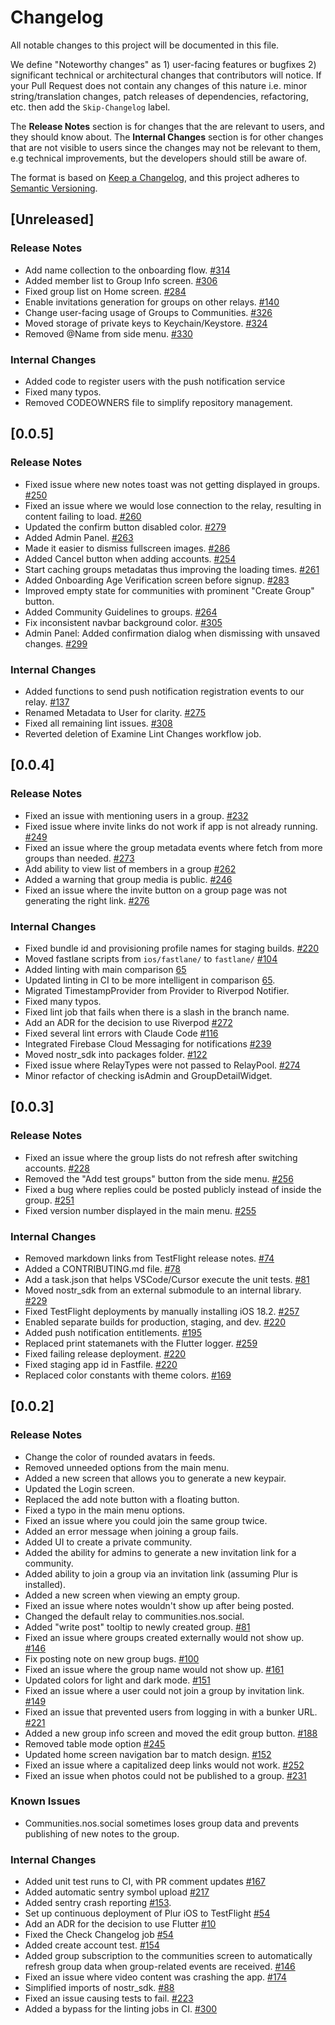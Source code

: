 # Changelog
All notable changes to this project will be documented in this file.

We define "Noteworthy changes" as 1) user-facing features or bugfixes 2) significant technical or architectural changes that contributors will notice. If your Pull Request does not contain any changes of this nature i.e. minor string/translation changes, patch releases of dependencies, refactoring, etc. then add the `Skip-Changelog` label.

The **Release Notes** section is for changes that the are relevant to users, and they should know about. The **Internal Changes** section is for other changes that are not visible to users since the changes may not be relevant to them, e.g technical improvements, but the developers should still be aware of.

The format is based on [Keep a Changelog](https://keepachangelog.com/en/1.0.0/),
and this project adheres to [Semantic Versioning](https://semver.org/spec/v2.0.0.html).

## [Unreleased]

### Release Notes
- Add name collection to the onboarding flow. [#314](https://github.com/verse-pbc/issues/issues/314)
- Added member list to Group Info screen. [#306](https://github.com/verse-pbc/issues/issues/306)
- Fixed group list on Home screen. [#284](https://github.com/verse-pbc/issues/issues/284)
- Enable invitations generation for groups on other relays. [#140](https://github.com/verse-pbc/issues/issues/140)
- Change user-facing usage of Groups to Communities. [#326](https://github.com/verse-pbc/issues/issues/326)
- Moved storage of private keys to Keychain/Keystore. [#324](https://github.com/verse-pbc/issues/issues/324)
- Removed @Name from side menu. [#330](https://github.com/verse-pbc/issues/issues/330)

### Internal Changes
- Added code to register users with the push notification service
- Fixed many typos.
- Removed CODEOWNERS file to simplify repository management.

## [0.0.5]

### Release Notes
- Fixed issue where new notes toast was not getting displayed in groups. [#250](https://github.com/verse-pbc/issues/issues/250)
- Fixed an issue where we would lose connection to the relay, resulting in content failing to load. [#260](https://github.com/verse-pbc/issues/issues/260)
- Updated the confirm button disabled color. [#279](https://github.com/verse-pbc/issues/issues/279)
- Added Admin Panel. [#263](https://github.com/verse-pbc/issues/issues/263)
- Made it easier to dismiss fullscreen images. [#286](https://github.com/verse-pbc/issues/issues/286)
- Added Cancel button when adding accounts. [#254](https://github.com/verse-pbc/issues/issues/254)
- Start caching groups metadatas thus improving the loading times. [#261](https://github.com/verse-pbc/issues/issues/261)
- Added Onboarding Age Verification screen before signup. [#283](https://github.com/verse-pbc/issues/issues/283)
- Improved empty state for communities with prominent "Create Group" button.
- Added Community Guidelines to groups. [#264](https://github.com/verse-pbc/issues/issues/264)
- Fix inconsistent navbar background color. [#305](https://github.com/verse-pbc/issues/issues/305)
- Admin Panel: Added confirmation dialog when dismissing with unsaved changes. [#299](https://github.com/verse-pbc/issues/issues/299)

### Internal Changes
- Added functions to send push notification registration events to our relay. [#137](https://github.com/verse-pbc/plur/pull/137)
- Renamed Metadata to User for clarity. [#275](https://github.com/verse-pbc/issues/issues/275)
- Fixed all remaining lint issues. [#308](https://github.com/verse-pbc/issues/issues/308)
- Reverted deletion of Examine Lint Changes workflow job.

## [0.0.4]

### Release Notes
- Fixed an issue with mentioning users in a group. [#232](https://github.com/verse-pbc/issues/issues/232)
- Fixed issue where invite links do not work if app is not already running. [#249](https://github.com/verse-pbc/issues/issues/249)
- Fixed an issue where the group metadata events where fetch from more groups than needed. [#273](https://github.com/verse-pbc/issues/issues/273)
- Add ability to view list of members in a group [#262](https://github.com/verse-pbc/issues/issues/262)
- Added a warning that group media is public. [#246](https://github.com/verse-pbc/issues/issues/246)
- Fixed an issue where the invite button on a group page was not generating the right link. [#276](https://github.com/verse-pbc/issues/issues/276)

### Internal Changes
- Fixed bundle id and provisioning profile names for staging builds. [#220](https://github.com/verse-pbc/issues/issues/220)
- Moved fastlane scripts from `ios/fastlane/` to `fastlane/` [#104](https://github.com/verse-pbc/plur/pull/104)
- Added linting with main comparison [65](https://github.com/verse-pbc/issues/issues/65)
- Updated linting in CI to be more intelligent in comparison [65](https://github.com/verse-pbc/issues/issues/65).
- Migrated TimestampProvider from Provider to Riverpod Notifier.
- Fixed many typos.
- Fixed lint job that fails when there is a slash in the branch name.
- Add an ADR for the decision to use Riverpod [#272](https://github.com/verse-pbc/issues/issues/272)
- Fixed several lint errors with Claude Code [#116](https://github.com/verse-pbc/plur/pull/116)
- Integrated Firebase Cloud Messaging for notifications [#239](https://github.com/verse-pbc/issues/issues/239)
- Moved nostr_sdk into packages folder. [#122](https://github.com/verse-pbc/plur/pull/122)
- Fixed issue where RelayTypes were not passed to RelayPool. [#274](https://github.com/verse-pbc/issues/issues/274)
- Minor refactor of checking isAdmin and GroupDetailWidget.

## [0.0.3]

### Release Notes
- Fixed an issue where the group lists do not refresh after switching accounts. [#228](https://github.com/verse-pbc/issues/issues/228)
- Removed the "Add test groups" button from the side menu. [#256](https://github.com/verse-pbc/issues/issues/256)
- Fixed a bug where replies could be posted publicly instead of inside the group. [#251](https://github.com/verse-pbc/issues/issues/251)
- Fixed version number displayed in the main menu. [#255](https://github.com/verse-pbc/issues/issues/255)

### Internal Changes
- Removed markdown links from TestFlight release notes. [#74](https://github.com/verse-pbc/plur/pull/74)
- Added a CONTRIBUTING.md file. [#78](https://github.com/verse-pbc/plur/pull/78)
- Add a task.json that helps VSCode/Cursor execute the unit tests. [#81](https://github.com/verse-pbc/plur/pull/81)
- Moved nostr_sdk from an external submodule to an internal library. [#229](https://github.com/verse-pbc/issues/issues/229)
- Fixed TestFlight deployments by manually installing iOS 18.2. [#257](https://github.com/verse-pbc/issues/issues/257)
- Enabled separate builds for production, staging, and dev. [#220](https://github.com/verse-pbc/issues/issues/220)
- Added push notification entitlements. [#195](https://github.com/verse-pbc/issues/issues/195)
- Replaced print statemanets with the Flutter logger. [#259](https://github.com/verse-pbc/issues/issues/259)
- Fixed failing release deployment. [#220](https://github.com/verse-pbc/issues/issues/220)
- Fixed staging app id in Fastfile. [#220](https://github.com/verse-pbc/issues/issues/220)
- Replaced color constants with theme colors. [#169](https://github.com/verse-pbc/issues/issues/169)

## [0.0.2]

### Release Notes
- Change the color of rounded avatars in feeds.
- Removed unneeded options from the main menu.
- Added a new screen that allows you to generate a new keypair.
- Updated the Login screen.
- Replaced the add note button with a floating button.
- Fixed a typo in the main menu options.
- Fixed an issue where you could join the same group twice.
- Added an error message when joining a group fails.
- Added UI to create a private community.
- Added the ability for admins to generate a new invitation link for a community.
- Added ability to join a group via an invitation link (assuming Plur is installed).
- Added a new screen when viewing an empty group.
- Fixed an issue where notes wouldn't show up after being posted.
- Changed the default relay to communities.nos.social.
- Added "write post" tooltip to newly created group. [#81](https://github.com/verse-pbc/issues/issues/81)
- Fixed an issue where groups created externally would not show up. [#146](https://github.com/verse-pbc/issues/issues/146)
- Fix posting note on new group bugs. [#100](https://github.com/verse-pbc/issues/issues/100)
- Fixed an issue where the group name would not show up. [#161](https://github.com/verse-pbc/issues/issues/161)
- Updated colors for light and dark mode. [#151](https://github.com/verse-pbc/issues/issues/151)
- Fixed an issue where a user could not join a group by invitation link. [#149](https://github.com/verse-pbc/issues/issues/149)
- Fixed an issue that prevented users from logging in with a bunker URL. [#221](https://github.com/verse-pbc/issues/issues/221)
- Added a new group info screen and moved the edit group button. [#188](https://github.com/verse-pbc/issues/issues/188)
- Removed table mode option [#245](https://github.com/verse-pbc/issues/issues/245)
- Updated home screen navigation bar to match design. [#152](https://github.com/verse-pbc/issues/issues/152)
- Fixed an issue where a capitalized deep links would not work. [#252](https://github.com/verse-pbc/issues/issues/252)
- Fixed an issue when photos could not be published to a group. [#231](https://github.com/verse-pbc/issues/issues/231)


### Known Issues
- Communities.nos.social sometimes loses group data and prevents publishing of new notes to the group.

### Internal Changes
- Added unit test runs to CI, with PR comment updates [#167](https://github.com/verse-pbc/issues/issues/167)
- Added automatic sentry symbol upload [#217](https://github.com/verse-pbc/issues/issues/217)
- Added sentry crash reporting [#153](https://github.com/verse-pbc/issues/issues/153).
- Set up continuous deployment of Plur iOS to TestFlight [#54](https://github.com/verse-pbc/issues/issues/54)
- Add an ADR for the decision to use Flutter [#10](https://github.com/verse-pbc/issues/issues/10)
- Fixed the Check Changelog job [#54](https://github.com/verse-pbc/issues/issues/54)
- Added create account test. [#154](https://github.com/verse-pbc/issues/issues/154)
- Added group subscription to the communities screen to automatically refresh group data when group-related events are received. [#146](https://github.com/verse-pbc/issues/issues/146)
- Fixed an issue where video content was crashing the app. [#174](https://github.com/verse-pbc/issues/issues/174)
- Simplified imports of nostr_sdk. [#88](https://github.com/verse-pbc/issues/issues/88)
- Fixed an issue causing tests to fail. [#223](https://github.com/verse-pbc/issues/issues/223)
- Added a bypass for the linting jobs in CI. [#300](https://github.com/verse-pbc/issues/issues/300)
